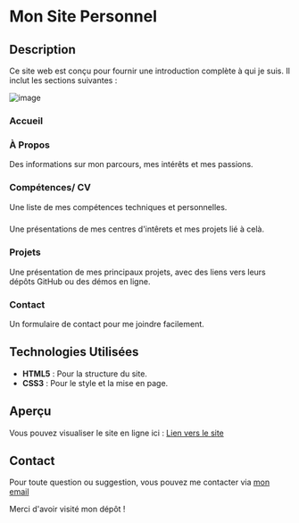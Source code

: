 # Mon Site Personnel

## Description

Ce site web est conçu pour fournir une introduction complète à qui je suis. Il inclut les sections suivantes :

![image](https://github.com/Douniahlt/Douniahlt.github.io/assets/96797248/4b0cbfb7-93ea-44a3-ae89-91672ef8bcea)


### Accueil


### À Propos
Des informations sur mon parcours, mes intérêts et mes passions.

### Compétences/ CV
Une liste de mes compétences techniques et personnelles.

###
Une présentations de mes centres d'intêrets et mes projets lié à celà.

### Projets
Une présentation de mes principaux projets, avec des liens vers leurs dépôts GitHub ou des démos en ligne.

### Contact
Un formulaire de contact pour me joindre facilement.

## Technologies Utilisées

- **HTML5** : Pour la structure du site.
- **CSS3** : Pour le style et la mise en page.

## Aperçu

Vous pouvez visualiser le site en ligne ici : [Lien vers le site](https://douniahlt.github.io/)



## Contact

Pour toute question ou suggestion, vous pouvez me contacter via [mon email](mailto:dounia.hullot@gmail.com)

Merci d'avoir visité mon dépôt !
